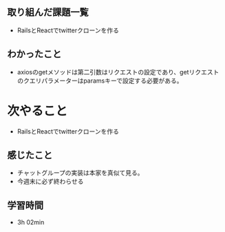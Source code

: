 ## 取り組んだ課題一覧
- RailsとReactでtwitterクローンを作る
## わかったこと
- axiosのgetメソッドは第二引数はリクエストの設定であり、getリクエストのクエリパラメーターはparamsキーで設定する必要がある。
# 次やること
- RailsとReactでtwitterクローンを作る
## 感じたこと
- チャットグループの実装は本家を真似て見る。
- 今週末に必ず終わらせる
## 学習時間
- 3h 02min